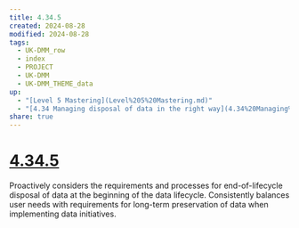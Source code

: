 ```yaml
---
title: 4.34.5
created: 2024-08-28
modified: 2024-08-28
tags:
  - UK-DMM_row
  - index
  - PROJECT
  - UK-DMM
  - UK-DMM_THEME_data
up:
  - "[Level 5 Mastering](Level%205%20Mastering.md)"
  - "[4.34 Managing disposal of data in the right way](4.34%20Managing%20disposal%20of%20data%20in%20the%20right%20way.md)"
share: true
---
```

# [4.34.5](4.34.5.md)

Proactively considers the requirements and processes for end-of-lifecycle disposal of data at the beginning of the data lifecycle. Consistently balances user needs with requirements for long-term preservation of data when implementing data initiatives.
